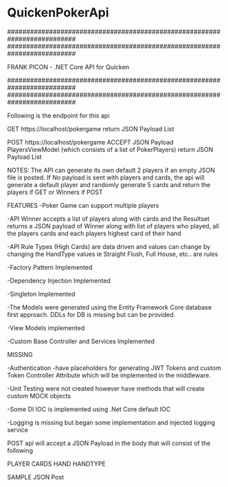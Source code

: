 # QuickenPokerApi

##########################################################################
##########################################################################

FRANK PICON - .NET Core API for Quicken

##########################################################################
##########################################################################

Following is the endpoint for this api 

GET https://localhost/pokergame
return JSON Payload List<PlayerViewModel>

POST https://localhost/pokergame
ACCEPT JSON Payload PlayersViewModel (which consists of a list of PokerPlayers)
return JSON Payload List<WinnerViewModel> 

NOTES:
The API can generate its own default 2 players if an empty JSON file is posted. 
If No payload is sent with players and cards, the api will generate a default player and randomly generate 5 cards and return the players if GET or Winners if POST

FEATURES
-Poker Game can support multiple players

-API Winner accepts a list of players along with cards and the Resultset returns a JSON payload of Winner along with list of players who played, all the players cards and each players highest card of their hand

-API Rule Types (High Cards) are data driven and values can change by changing the HandType values ie Straight Flush, Full House, etc.. are rules 

-Factory Pattern Implemented

-Dependency Injection Implemented

-Singleton Implemented

-The Models were generated using the Entity Framework Core database first approach. DDLs for DB is missing but can be provided. 

-View Models implemented

-Custom Base Controller and Services Implemented


MISSING

-Authentication -have placeholders for generating JWT Tokens and custom Token Controller Attribute which will be implemented in the middleware.

-Unit Testing were not created however have methods that will create custom MOCK objects 

-Some DI IOC is implemented using .Net Core default IOC

-Logging is missing but began some implementation and injected logging service


POST api will accept a JSON Payload in the body that will consist of the following

PLAYER
  CARDS
  HAND
    HANDTYPE

SAMPLE JSON Post 


